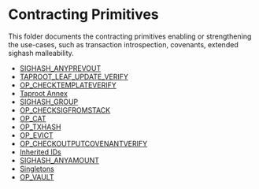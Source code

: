 # Contracting Primitives

This folder documents the contracting primitives enabling or strengthening the use-cases,
such as transaction introspection, covenants, extended sighash malleability.

- [SIGHASH_ANYPREVOUT](https://github.com/ariard/bitcoin-contracting-primitives-wg.git)
- [TAPROOT_LEAF_UPDATE_VERIFY](https://lists.linuxfoundation.org/pipermail/bitcoin-dev/2021-September/019419.html)
- [OP_CHECKTEMPLATEVERIFY](https://github.com/bitcoin/bips/blob/master/bip-0119.mediawiki)
- [Taproot Annex](https://github.com/bitcoin-inquisition/bitcoin/pull/9)
- [SIGHASH_GROUP](https://lists.linuxfoundation.org/pipermail/bitcoin-dev/2021-July/019243.html)
- [OP_CHECKSIGFROMSTACK](https://lists.linuxfoundation.org/pipermail/bitcoin-dev/2021-July/019192.html)
- [OP_CAT](https://www.wpsoftware.net/andrew/blog/cat-and-schnorr-tricks-i.html)
- [OP_TXHASH](https://lists.linuxfoundation.org/pipermail/bitcoin-dev/2022-January/019813.html)
- [OP_EVICT](https://lists.linuxfoundation.org/pipermail/bitcoin-dev/2022-February/019926.html)
- [OP_CHECKOUTPUTCOVENANTVERIFY](https://lists.linuxfoundation.org/pipermail/bitcoin-dev/2022-November/021182.html)
- [Inherited IDs](https://raw.githubusercontent.com/JohnLaw2/btc-iids/main/iids14.pdf)
- [SIGHASH_ANYAMOUNT](https://github.com/ariard/bitcoin/commit/ec103f796c78c5aabffcea600fcbfa78904b836a#diff-a0337ffd7259e8c7c9a7786d6dbd420c80abfa1afdb34ebae3261109d9ae3c19R2072)
- [Singletons](https://chialisp.com/singletons/)
- [OP_VAULT](https://github.com/bitcoin/bitcoin/pull/26857)
